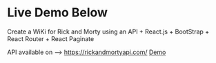 # Live Demo Below

Create a WiKi for Rick and Morty using an API + React.js + BootStrap + React Router + React Paginate 


API available on -->
https://rickandmortyapi.com/
[Demo](https://arickandmortywiki.netlify.app/)
